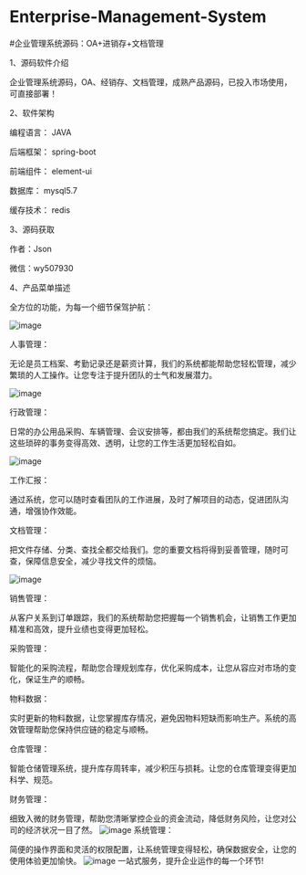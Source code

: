 # Enterprise-Management-System
#企业管理系统源码：OA+进销存+文档管理

1、源码软件介绍

企业管理系统源码，OA、经销存、文档管理，成熟产品源码，已投入市场使用，可直接部署！

2、软件架构

编程语言： JAVA

后端框架： spring-boot

前端组件： element-ui

数据库： mysql5.7

缓存技术： redis


3、源码获取

作者：Json

微信：wy507930


4、产品菜单描述

全方位的功能，为每一个细节保驾护航：

![image](https://github.com/user-attachments/assets/571004d4-7d42-43d7-839d-90d699e66c18)

人事管理：

无论是员工档案、考勤记录还是薪资计算，我们的系统都能帮助您轻松管理，减少繁琐的人工操作。让您专注于提升团队的士气和发展潜力。

![image](https://github.com/user-attachments/assets/90d3fe5b-011d-4fe3-9d29-eefeb6c174b7)

行政管理：

日常的办公用品采购、车辆管理、会议安排等，都由我们的系统帮您搞定。我们让这些琐碎的事务变得高效、透明，让您的工作生活更加轻松自如。

![image](https://github.com/user-attachments/assets/89267c29-2aac-4f72-8781-960e57000450)

工作汇报：

通过系统，您可以随时查看团队的工作进展，及时了解项目的动态，促进团队沟通，增强协作效能。

文档管理：

把文件存储、分类、查找全都交给我们。您的重要文档将得到妥善管理，随时可查，保障信息安全，减少寻找文件的烦恼。

![image](https://github.com/user-attachments/assets/8473c76d-5988-43f2-b4ff-b42845feb30a)

销售管理：

从客户关系到订单跟踪，我们的系统帮助您把握每一个销售机会，让销售工作更加精准和高效，提升业绩也变得更加轻松。

采购管理：

智能化的采购流程，帮助您合理规划库存，优化采购成本，让您从容应对市场的变化，保证生产的顺畅。

物料数据：

实时更新的物料数据，让您掌握库存情况，避免因物料短缺而影响生产。系统的高效管理帮助您保持供应链的稳定与顺畅。

仓库管理：

智能仓储管理系统，提升库存周转率，减少积压与损耗。让您的仓库管理变得更加科学、规范。

财务管理：

细致入微的财务管理，帮助您清晰掌控企业的资金流动，降低财务风险，让您对公司的经济状况一目了然。
![image](https://github.com/user-attachments/assets/c489094e-ab27-45c6-b011-b43f9b64b1ef)
系统管理：

简便的操作界面和灵活的权限配置，让系统管理变得轻松，确保数据安全，让您的使用体验更加愉快。
![image](https://github.com/user-attachments/assets/b4ff7767-a751-4917-b6dd-3d6f972b4cb8)
一站式服务，提升企业运作的每一个环节!
